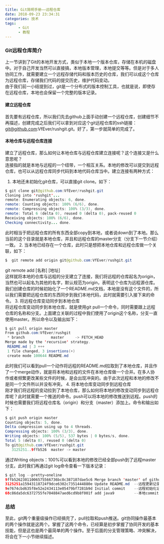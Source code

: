 ```yaml
---
title: Git简明手册——远程仓库
date: 2018-09-23 23:34:31
categories: 技术
tags:
      - Git
      - 教程
---
```

### Git远程仓库简介
上一节讲到了Git的本地开发方式，类似于本地一个版本仓库，存储在本机的磁盘中。对于自己开发当然可以直接搞，本地版本管理，本地提交等等。但是对于多人协同工作，就需要建立一个远程存储代码和版本历史的仓库，我们可以成这个仓库为远程仓库，存储我们代码的提交历史，维护代码变动。     
由于我们前一小结提到过，git是一个分布式的版本控制工具，也就是说，即使存在远程仓库，本地也会保留一个完整的版本记录。
#### 建立远程仓库
首先要有远程仓库，所以我们先去github上面手动创建一个远程仓库，创建细节不再描述，创建完成之后我们可以拿到对应这个git远程仓库的ssh链接：git@github.com:VfEver/rushgit.git。好了，第一步就简单的完成了。
#### 本地仓库与远程仓库连接
建立了远程仓库，那么如何让本地仓库与远程仓库建立连接呢？这个连接又是什么意思呢？  
连接指的就是本地与远程的一个纽带，一个相互关系。本地的修改可以提交到远程仓库，也可以从远程仓库同步代码到本地代码仓库当中。建立连接有两种方式：  
1. 本地还未初始化git仓库，可以直接git clone。如下：   
```java
$ git clone git@github.com:VfEver/rushgit.git
Cloning into 'rushgit'...
remote: Enumerating objects: 6, done.
remote: Counting objects: 100% (6/6), done.
remote: Compressing objects: 100% (3/3), done.
remote: Total 6 (delta 0), reused 0 (delta 0), pack-reused 0
Receiving objects: 100% (6/6), done.
Checking connectivity... done.
```
此时相当于把远程仓库的所有东西全部copy到本地，或者说down到了本地。那么当前的这个目录就是本地仓库，并且和远程仓库的master分支（分支下一节介绍）一致。
2. 当本地已经存在一个仓库，此时只是想把本地仓库和远程仓库做一个关联，如下：
```java
$  git remote add origin git@github.com:VfEver/rushgit.git
```
git remote add [名称] [地址]   
这样就将本地的仓库与远程的分支建立了连接，我们将远程的仓库起名为origin，当然也可以起名为其他的名字，默认规范为origin，表明这个仓库为远程源仓库。我们创建仓库的时候初始化了一个README.md文档，本地是没有这个文件的，所以我们需要把远程仓库的东西同步到我们本地代码，此时就需要引入接下来的命令。
3. 将远程仓库变动同步到本地仓库   
将远程仓库变动同步到本地仓库，就是使用git pull一个命令，同时需要跟上远程仓库的名称和分支。上面建立关联的过程中我们使用了origin这个名称，分支一直使用master。所以命令以及输出如下：    
```java
$ git pull origin master
From github.com:VfEver/rushgit
 * branch            master     -> FETCH_HEAD
Merge made by the 'recursive' strategy.
 README.md | 3 +++
 1 file changed, 3 insertions(+)
 create mode 100644 README.md
```
此时我们可以看到pull一个动作将远程的README.md拉取到了本地仓库，并且作了一个merge动作，就是将本地和远程的文件在本地仓库做一个合并。在多人协作或者频繁更改某些文件的时候，是会出现冲突的。由于此次远程和本地的修改不是同一个文件所以并没有冲突。
4. 将本地仓库变动同步到远程仓库   
刚才我们将远程的变动拉到了本地仓库，那么如何将本地的修改变动同步到远程仓库呢？此时就需要一个推送的命令。push可以将本地的修改推送到远程。push的时候也需要我们将远程仓库名（origin）和分支（master）添加上。命令和输出如下：   
```java
$ git push origin master
Counting objects: 5, done.
Delta compression using up to 4 threads.
Compressing objects: 100% (3/3), done.
Writing objects: 100% (5/5), 537 bytes | 0 bytes/s, done.
Total 5 (delta 0), reused 0 (delta 0)
To git@github.com:VfEver/rushgit.git
   3125251..9ffb526  master -> master
```
通过Writing objects：100%可以看到本地的修改已经全部push到了远程master分支。此时我们再通过git log命令查看一下版本记录：
```java
$ git log --pretty=oneline
9ffb52623011006575566736bc0c387107dae5c6 Merge branch 'master' of github.com:VfEver/rushgit  --merge远程
3125251a15943118724f9dce6302c7351444880e Update README.md  --远程更新记录
9e7674cbd635f8e52e2434113e05479bf7281b9d Initial commit    --远程初始化记录
68c86da5dc6372755fe7048847aed6cd9b8f001f add java9         --本地commit记录
```
### 总结
至此，git两个重量级操作已经搞完了，pull拉取和push推送。git协同操作最基本的两个操作就是这两个。掌握了这两个命令，已经算是初步掌握了协同开发的基本技能，但是这也是两个最简单的两个操作。至于后面的分支管理策略、冲突解决，将会在下一小节继续描述。

